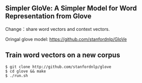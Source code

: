## Simpler GloVe: A Simpler Model for Word Representation from Glove

Change：share word vectors and context vectors.

Oringal glove model: https://github.com/stanfordnlp/GloVe

## Train word vectors on a new corpus

    $ git clone http://github.com/stanfordnlp/glove
    $ cd glove && make
    $ ./run.sh

